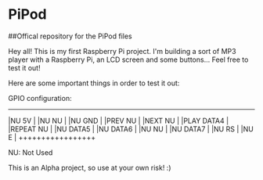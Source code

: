 PiPod
=====

##Offical repository for the PiPod files

Hey all!
This is my first Raspberry Pi project. I'm building a sort of MP3 player with a Raspberry Pi, an LCD screen and some buttons...
Feel free to test it out!

Here are some important things in order to test it out:

GPIO configuration:
_________________
|NU       5V    |
|NU       NU    |
|NU       GND   |
|PREV     NU    |
|NEXT     NU    |
|PLAY     DATA4 |
|REPEAT   NU    |
|NU       DATA5 |
|NU       DATA6 |
|NU       NU    |
|NU       DATA7 |
|NU       RS    |
|NU       E     |
+++++++++++++++++

NU: Not Used

This is an Alpha project, so use at your own risk! :)
